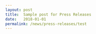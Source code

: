 ```yaml
---
layout: post
title:  Sample post for Press Releases
date:   2018-01-01
permalink: /news/press-releases/test
---
```

